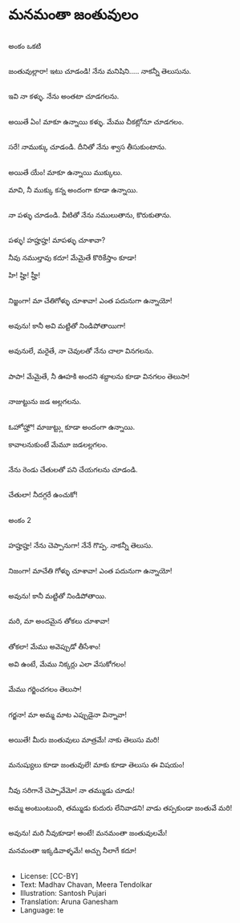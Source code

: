 # మనమంతా జంతువులం

##
అంకం ఒకటి

##
జంతువుల్లారా! ఇటు చూడండి! నేను మనిషిని..... నాకన్నీ తెలుసును.

##
ఇవి నా కళ్ళు. నేను అంతటా చూడగలను.

##
అయితే ఏం! మాకూ ఉన్నాయి కళ్ళు. మేము చీకట్లోనూ చూడగలం.

##
సరే! నాముక్కు చూడండి. దీనితో నేను శ్వాస తీసుకుంటాను.

##
అయితే యేం! మాకూ ఉన్నాయి ముక్కులు.

మావి, నీ ముక్కు కన్న అందంగా కూడా ఉన్నాయి.

##
నా పళ్ళు చూడండి. వీటితో నేను నములుతాను, కొరుకుతాను.

##
పళ్ళు! హహ్హహ్హ! మాపళ్ళు చూశావా?

నీవు నముల్తావు కదూ! మేమైతే కొరికేస్తాం కూడా!

హి! హ్హి! హ్హీ!

##
నిజ్జంగా! మా చేతిగోళ్ళు చూశావా! ఎంత పదునుగా ఉన్నాయో!

##
అవును! కానీ అవి మట్టితో నిండిపోతాయిగా!

##
అవునులే, మరైతే, నా చెవులతో నేను చాలా వినగలను.

##
పాపా! మేమైతే, నీ ఊహకి అందని శబ్దాలను కూడా వినగలం తెలుసా!

##
నాజుట్టును జడ అల్లగలను.

##
ఓహోహ్హొ! మాజుట్ట్లు కూడా అందంగా ఉన్నాయి.

కావాలనుకుంటే మేమూ జడలల్లగలం.

##
నేను రెండు చేతులతో పని చేయగలను చూడండి.

##
చేతులా! నీదగ్గరే ఉంచుకో!

##
అంకం 2

##
హహ్హహ్హ! నేను చెప్పానుగా! నేనే గొప్ప. నాకన్నీ తెలుసు.

##
నిజంగా! మాచేతి గోళ్ళు చూశావా! ఎంత పదునుగా ఉన్నాయో!

##
అవును! కానీ మట్టితో నిండిపోతాయి.

##
మరి, మా అందమైన తోకలు చూశావా!

##
తోకలా! మేము అవెప్పుడో తీసేశాం!

అవి ఉంటే, మేము నిక్కర్లు ఎలా వేసుకోగలం!

##
మేము గర్జించగలం తెలుసా!

##
గర్జనా! మా అమ్మ మాట ఎప్పుడైనా విన్నావా!

##
అయితే! మీరు జంతువులు మాత్రమే! నాకు తెలుసు మరి!

##
మనుష్యులు కూడా జంతువులే! మాకు కూడా తెలుసు ఈ విషయం!

##
నీవు సరిగానే చెప్పావేమో! నా తమ్ముడు చూడు!

అమ్మ అంటుంటుంది, తమ్ముడు కుదురు లేనివాడని! వాడు తప్పకుండా జంతువే మరి!

##
అవును! మరి నీవుకూడా! అంటే! మనమంతా జంతువులమే!

మనమంతా ఇక్కడివాళ్ళమే! అచ్చు నీలాగే కదూ!

##
* License: [CC-BY]
* Text: Madhav Chavan, Meera Tendolkar
* Illustration: Santosh Pujari
* Translation: Aruna Ganesham
* Language: te
